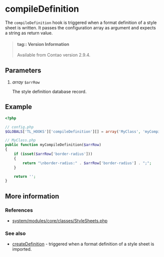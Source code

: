 # compileDefinition

The `compileDefinition` hook is triggered when a format definition of a style
sheet is written. It passes the configuration array as argument and expects a
string as return value.

> #### tag:: Version Information 
> Available from Contao version 2.9.4.


## Parameters

1. *array* `$arrRow`

    The style definition database record.


## Example

```php
<?php

// config.php
$GLOBALS['TL_HOOKS']['compileDefinition'][] = array('MyClass', 'myCompileDefinition');

// MyClass.php
public function myCompileDefinition($arrRow)
{
    if (isset($arrRow['border-radius']))
    {
        return "\nborder-radius:" . $arrRow['border-radius'] . ";";
    }

    return '';
}
```


## More information


### References

- [system/modules/core/classes/StyleSheets.php](https://github.com/contao/core/blob/3.5.0/system/modules/core/classes/StyleSheets.php#L939-L951)


### See also

- [createDefinition](createDefinition.md) - triggered when a format definition of a style sheet is imported.
